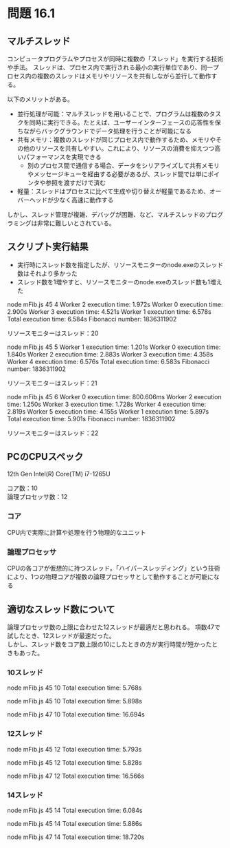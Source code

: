 # 問題 16.1

## マルチスレッド

コンピュータプログラムやプロセスが同時に複数の「スレッド」を実行する技術や手法。
スレッドは、プロセス内で実行される最小の実行単位であり、同一プロセス内の複数のスレッドはメモリやリソースを共有しながら並行して動作する。

以下のメリットがある。

- 並行処理が可能：マルチスレッドを用いることで、プログラムは複数のタスクを同時に実行できる。たとえば、ユーザーインターフェースの応答性を保ちながらバックグラウンドでデータ処理を行うことが可能になる
- 共有メモリ：複数のスレッドが同じプロセス内で動作するため、メモリやその他のリソースを共有しやすい。これにより、リソースの消費を抑えつつ高いパフォーマンスを実現できる
  - 別のプロセス間で通信する場合、データをシリアライズして共有メモリやメッセージキューを経由する必要があるが、スレッド間では単にポインタや参照を渡すだけで済む
- 軽量：スレッドはプロセスに比べて生成や切り替えが軽量であるため、オーバーヘッドが少なく高速に動作する

しかし、スレッド管理が複雑、デバッグが困難、など、マルチスレッドのプログラミングは非常に難しいとされている。

## スクリプト実行結果

- 実行時にスレッド数を指定したが、リソースモニターのnode.exeのスレッド数はそれより多かった
- スレッド数を1増やすと、リソースモニターのnode.exeのスレッド数も1増えた

node mFib.js 45 4
Worker 2 execution time: 1.972s
Worker 0 execution time: 2.900s
Worker 3 execution time: 4.521s
Worker 1 execution time: 6.578s
Total execution time: 6.584s
Fibonacci number: 1836311902

リソースモニターはスレッド：20

node mFib.js 45 5
Worker 1 execution time: 1.201s
Worker 0 execution time: 1.840s
Worker 2 execution time: 2.883s
Worker 3 execution time: 4.358s
Worker 4 execution time: 6.576s
Total execution time: 6.583s
Fibonacci number: 1836311902

リソースモニターはスレッド：21

node mFib.js 45 6
Worker 0 execution time: 800.606ms
Worker 2 execution time: 1.250s
Worker 3 execution time: 1.728s
Worker 4 execution time: 2.819s
Worker 5 execution time: 4.155s
Worker 1 execution time: 5.897s
Total execution time: 5.901s
Fibonacci number: 1836311902

リソースモニターはスレッド：22

## PCのCPUスペック

12th Gen Intel(R) Core(TM) i7-1265U

コア数：10  
論理プロセッサ数：12

### コア

CPU内で実際に計算や処理を行う物理的なユニット

### 論理プロセッサ

CPUの各コアが仮想的に持つスレッド。「ハイパースレッディング」という技術により、1つの物理コアが複数の論理プロセッサとして動作することが可能になる

## 適切なスレッド数について

論理プロセッサ数の上限に合わせた12スレッドが最適だと思われる。
項数47で試したとき、12スレッドが最速だった。  
しかし、スレッド数をコア数上限の10にしたときの方が実行時間が短かったときもあった。

### 10スレッド

node mFib.js 45 10
Total execution time: 5.768s

node mFib.js 45 10
Total execution time: 5.898s

node mFib.js 47 10
Total execution time: 16.694s

### 12スレッド

node mFib.js 45 12
Total execution time: 5.793s

node mFib.js 45 12
Total execution time: 5.828s

node mFib.js 47 12
Total execution time: 16.566s

### 14スレッド

node mFib.js 45 14
Total execution time: 6.084s

node mFib.js 45 14
Total execution time: 5.886s

node mFib.js 47 14
Total execution time: 18.720s
